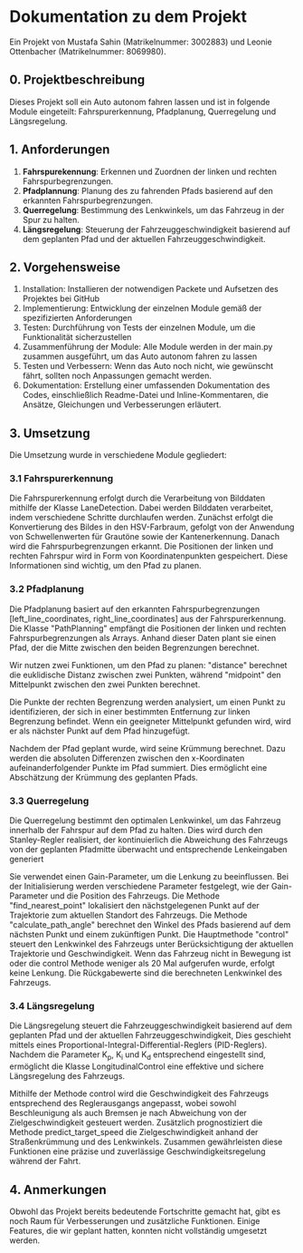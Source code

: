 # Dokumentation zu dem Projekt 

Ein Projekt von Mustafa Sahin (Matrikelnummer: 3002883) und Leonie Ottenbacher (Matrikelnummer: 8069980).


## 0. Projektbeschreibung
Dieses Projekt soll ein Auto autonom fahren lassen und ist in folgende 
Module eingeteilt:
Fahrspurerkennung, Pfadplanung, Querregelung und Längsregelung.

## 1. Anforderungen

1. **Fahrspurekennung**: Erkennen und Zuordnen der linken und rechten Fahrspurbegrenzungen.
2. **Pfadplannung**: Planung des zu fahrenden Pfads basierend auf den erkannten Fahrspurbegrenzungen.
3. **Querregelung**: Bestimmung des Lenkwinkels, um das Fahrzeug in der Spur zu halten.
4. **Längsregelung**: Steuerung der Fahrzeuggeschwindigkeit basierend auf dem geplanten Pfad und der aktuellen Fahrzeuggeschwindigkeit.

## 2. Vorgehensweise

1. Installation: Installieren der notwendigen Packete und Aufsetzen des Projektes bei GitHub
2. Implementierung: Entwicklung der einzelnen Module gemäß der spezifizierten Anforderungen
3. Testen: Durchführung von Tests der einzelnen Module, um die Funktionalität sicherzustellen
4. Zusammenführung der Module: Alle Module werden in der main.py zusammen ausgeführt, um das Auto autonom fahren zu lassen
5. Testen und Verbessern: Wenn das Auto noch nicht, wie gewünscht fährt, sollten noch Anpassungen gemacht werden.
6. Dokumentation: Erstellung einer umfassenden Dokumentation des Codes, einschließlich Readme-Datei und Inline-Kommentaren,
 die Ansätze, Gleichungen und Verbesserungen erläutert.


   
## 3. Umsetzung

Die Umsetzung wurde in verschiedene Module gegliedert:

### 3.1 Fahrspurerkennung

Die Fahrspurerkennung erfolgt durch die Verarbeitung von Bilddaten mithilfe der Klasse LaneDetection. 
Dabei werden Bilddaten verarbeitet, indem verschiedene Schritte durchlaufen werden. Zunächst erfolgt die Konvertierung
des Bildes in den HSV-Farbraum, gefolgt von der Anwendung von Schwellenwerten für Grautöne sowie der Kantenerkennung.
Danach wird die Fahrspurbegrenzungen erkannt. Die Positionen der linken und 
rechten Fahrspur wird in Form von Koordinatenpunkten gespeichert. 
Diese Informationen sind wichtig, um den Pfad zu planen.

### 3.2 Pfadplanung

Die Pfadplanung basiert auf den erkannten Fahrspurbegrenzungen [left_line_coordinates, right_line_coordinates] aus der 
Fahrspurerkennung.
Die Klasse "PathPlanning" empfängt die Positionen der linken und rechten Fahrspurbegrenzungen als Arrays. Anhand dieser Daten plant 
sie einen Pfad, der die Mitte zwischen den beiden Begrenzungen berechnet.

Wir nutzen zwei Funktionen, um den Pfad zu planen: "distance" berechnet die euklidische Distanz zwischen zwei Punkten,
während "midpoint" den Mittelpunkt zwischen den zwei Punkten berechnet.

Die Punkte der rechten Begrenzung werden analysiert, um einen Punkt zu identifizieren, der sich in einer 
bestimmten Entfernung zur linken Begrenzung befindet. 
Wenn ein geeigneter Mittelpunkt gefunden wird, wird er als nächster Punkt auf dem Pfad hinzugefügt.

Nachdem der Pfad geplant wurde, wird seine Krümmung berechnet. Dazu werden die absoluten Differenzen zwischen den 
x-Koordinaten aufeinanderfolgender Punkte im Pfad summiert. Dies ermöglicht eine Abschätzung der Krümmung des geplanten Pfads.

### 3.3 Querregelung
Die Querregelung bestimmt den optimalen Lenkwinkel, um das Fahrzeug innerhalb der Fahrspur auf dem Pfad zu halten. 
Dies wird durch den Stanley-Regler realisiert, der kontinuierlich die Abweichung des Fahrzeugs 
von der geplanten Pfadmitte überwacht und entsprechende Lenkeingaben generiert

Sie verwendet einen Gain-Parameter, um die Lenkung zu beeinflussen. Bei der Initialisierung werden verschiedene Parameter 
festgelegt, wie der Gain-Parameter und die Position des Fahrzeugs. 
Die Methode "find_nearest_point" lokalisiert den nächstgelegenen Punkt auf der Trajektorie zum aktuellen Standort des Fahrzeugs. 
Die Methode "calculate_path_angle" berechnet den Winkel des Pfads basierend auf dem nächsten Punkt und einem zukünftigen Punkt. 
Die Hauptmethode "control" steuert den Lenkwinkel des Fahrzeugs unter Berücksichtigung der aktuellen Trajektorie und Geschwindigkeit. 
Wenn das Fahrzeug nicht in Bewegung ist oder die control Methode weniger als 20 Mal aufgerufen wurde, erfolgt keine Lenkung. 
Die Rückgabewerte sind die berechneten Lenkwinkel des Fahrzeugs.

### 3.4 Längsregelung
Die Längsregelung steuert die Fahrzeuggeschwindigkeit basierend auf dem geplanten Pfad und der aktuellen Fahrzeuggeschwindigkeit, 
Dies geschieht mittels eines Proportional-Integral-Differential-Reglers (PID-Reglers). 
Nachdem die Parameter K<sub>p</sub>, K<sub>i</sub> und K<sub>d</sub> entsprechend eingestellt sind, 
ermöglicht die Klasse LongitudinalControl eine effektive und sichere Längsregelung des Fahrzeugs.

Mithilfe der Methode control wird die Geschwindigkeit des Fahrzeugs entsprechend des Reglerausgangs angepasst, 
wobei sowohl Beschleunigung als auch Bremsen je nach Abweichung von der Zielgeschwindigkeit gesteuert werden. 
Zusätzlich prognostiziert die Methode predict_target_speed die Zielgeschwindigkeit anhand der Straßenkrümmung und des Lenkwinkels. 
Zusammen gewährleisten diese Funktionen eine präzise und zuverlässige Geschwindigkeitsregelung während der Fahrt.


## 4. Anmerkungen
Obwohl das Projekt bereits bedeutende Fortschritte gemacht hat, gibt es noch Raum für Verbesserungen und zusätzliche Funktionen.
Einige Features, die wir geplant hatten, konnten nicht vollständig umgesetzt werden.


